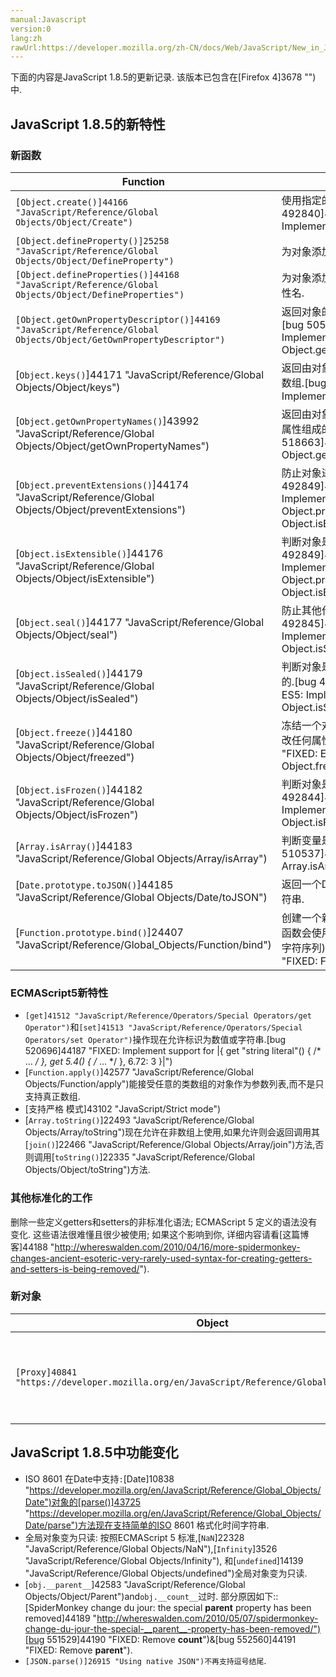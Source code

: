 ```yaml
---
manual:Javascript
version:0
lang:zh
rawUrl:https://developer.mozilla.org/zh-CN/docs/Web/JavaScript/New_in_JavaScript/1.8.5
---
```







下面的内容是JavaScript 1.8.5的更新记录. 该版本已包含在[Firefox 4]3678 "")中.


## JavaScript 1.8.5的新特性<a name="JavaScript_1.8.5的新特性"></a>

### 新函数<a name="新函数"></a>

Function | Description 
 ---  |  ---  | 
`[Object.create()]44166 "JavaScript/Reference/Global Objects/Object/Create")` | 使用指定的原型对象和属性.[bug 492840]44167 "FIXED: ES5: Implement Object.create") 
`[Object.defineProperty()]25258 "JavaScript/Reference/Global Objects/Object/DefineProperty")` | 为对象添加给定的描述信息的属性名. 
`[Object.defineProperties()]44168 "JavaScript/Reference/Global Objects/Object/DefineProperties")` | 为对象添加多个给定的描述信息的属性名. 
`[Object.getOwnPropertyDescriptor()]44169 "JavaScript/Reference/Global Objects/Object/GetOwnPropertyDescriptor")` | 返回对象的指定属性名的描述信息.[bug 505587]44170 "FIXED: Implement ES5 Object.getOwnPropertyDescriptor") 
[`Object.keys()`]44171 "JavaScript/Reference/Global Objects/Object/keys") | 返回由对象的所有可枚举属性组成的数组.[bug 307791]44172 "FIXED: Implement ES5's Object.keys(O)") 
[`Object.getOwnPropertyNames()`]43992 "JavaScript/Reference/Global Objects/Object/getOwnPropertyNames") | 返回由对象的所有可枚举和不可枚举属性组成的数组.[bug 518663]44173 "FIXED: ES5: Object.getOwnPropertyNames") 
[`Object.preventExtensions()`]44174 "JavaScript/Reference/Global Objects/Object/preventExtensions") | 防止对象进行任意的扩展.[bug 492849]44175 "FIXED: ES5: Implement Object.preventExtensions, Object.isExtensible") 
[`Object.isExtensible()`]44176 "JavaScript/Reference/Global Objects/Object/isExtensible") | 判断对象是否可以扩展.[bug 492849]44175 "FIXED: ES5: Implement Object.preventExtensions, Object.isExtensible") 
[`Object.seal()`]44177 "JavaScript/Reference/Global Objects/Object/seal") | 防止其他代码删除对象的属性.[bug 492845]44178 "FIXED: ES5: Implement Object.seal, Object.isSealed") 
[`Object.isSealed()`]44179 "JavaScript/Reference/Global Objects/Object/isSealed") | 判断对象是否是密封(即禁止删除属性)的.[bug 492845]44178 "FIXED: ES5: Implement Object.seal, Object.isSealed") 
[`Object.freeze()`]44180 "JavaScript/Reference/Global Objects/Object/freezed") | 冻结一个对象: 其他代码不能删除或修改任何属性.[bug 492844]44181 "FIXED: ES5: Implement Object.freeze, Object.isFrozen") 
[`Object.isFrozen()`]44182 "JavaScript/Reference/Global Objects/Object/isFrozen") | 判断对象是否是冻结的.[bug 492844]44181 "FIXED: ES5: Implement Object.freeze, Object.isFrozen") 
[`Array.isArray()`]44183 "JavaScript/Reference/Global Objects/Array/isArray") | 判断变量是否是数组.[bug 510537]44184 "FIXED: ES5: Array.isArray") 
[`Date.prototype.toJSON()`]44185 "JavaScript/Reference/Global Objects/Date/toJSON") | 返回一个Date对象用JSON格式化的字符串. 
[`Function.prototype.bind()`]24407 "JavaScript/Reference/Global_Objects/Function/bind") | 创建一个新函数,当这个函数被调用时,函数会使用提供的上下文环境(给定的字符序列)[bug 429507]44186 "FIXED: Function.prototype.bind") 


### ECMAScript5新特性<a name="ECMAScript5新特性"></a>

* `[get]41512 "JavaScript/Reference/Operators/Special Operators/get Operator")`和`[set]41513 "JavaScript/Reference/Operators/Special Operators/set Operator")`操作现在允许标识为数值或字符串.[bug 520696]44187 "FIXED: Implement support for |{ get "string literal"() { /* ... */ }, get 5.4() { /* ... */ }, 6.72: 3 }|")
* [`Function.apply()`]42577 "JavaScript/Reference/Global Objects/Function/apply")能接受任意的类数组的对象作为参数列表,而不是只支持真正数组.
* [支持严格 模式]43102 "JavaScript/Strict mode")
* [`Array.toString()`]22493 "JavaScript/Reference/Global Objects/Array/toString")现在允许在非数组上使用,如果允许则会返回调用其[`join()`]22466 "JavaScript/Reference/Global Objects/Array/join")方法,否则调用[`toString()`]22335 "JavaScript/Reference/Global Objects/Object/toString")方法.

### 其他标准化的工作<a name="其他标准化的工作"></a>


删除一些定义getters和setters的非标准化语法; ECMAScript 5 定义的语法没有变化. 这些语法很难懂且很少被使用; 如果这个影响到你, 详细内容请看[这篇博客]44188 "http://whereswalden.com/2010/04/16/more-spidermonkey-changes-ancient-esoteric-very-rarely-used-syntax-for-creating-getters-and-setters-is-being-removed/").


### 新对象<a name="新对象"></a>

Object | Description 
 ---  |  ---  | 
`[Proxy]40841 "https://developer.mozilla.org/en/JavaScript/Reference/Global_Objects/Proxy")` | 提供创建对象和函数的代理,以在Javascript中支持元编程. 


## JavaScript 1.8.5中功能变化<a name="JavaScript_1.8.5中功能变化"></a>

* ISO 8601 在Date中支持`:`[Date]10838 "https://developer.mozilla.org/en/JavaScript/Reference/Global_Objects/Date")对象的[parse()]43725 "https://developer.mozilla.org/en/JavaScript/Reference/Global_Objects/Date/parse")方法现在支持简单的ISO 8601 格式化时间字符串.
* 全局对象变为只读: 按照ECMAScript 5 标准,[`NaN`]22328 "JavaScript/Reference/Global Objects/NaN"),[`Infinity`]3526 "JavaScript/Reference/Global Objects/Infinity"), 和[`undefined`]14139 "JavaScript/Reference/Global Objects/undefined")全局对象变为只读.
* [`obj.__parent__`]42583 "JavaScript/Reference/Global Objects/Object/Parent")and`obj.__count__`过时. 部分原因如下::[SpiderMonkey change du jour: the special __parent__ property has been removed]44189 "http://whereswalden.com/2010/05/07/spidermonkey-change-du-jour-the-special-__parent__-property-has-been-removed/")[bug 551529]44190 "FIXED: Remove __count__")&amp;[bug 552560]44191 "FIXED: Remove __parent__").
* `[JSON.parse()]26915 "Using native JSON")不再支持逗号结尾`.




